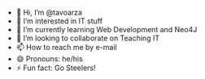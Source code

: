 - 👋 Hi, I’m @tavoarza
- 👀 I’m interested in IT stuff
- 🌱 I’m currently learning Web Development and Neo4J
- 💞️ I’m looking to collaborate on Teaching IT
- 📫 How to reach me by e-mail
- 😄 Pronouns: he/his
- ⚡ Fun fact: Go Steelers!

<!---
tavoarza/tavoarza is a ✨ special ✨ repository because its `README.md` (this file) appears on your GitHub profile.
You can click the Preview link to take a look at your changes.
--->
